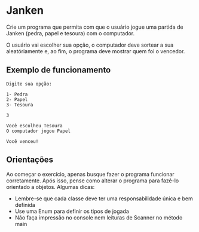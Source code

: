 # Janken

Crie um programa que permita com que o usuário jogue uma partida de Janken (pedra, papel e tesoura) com o computador.

O usuário vai escolher sua opção, o computador deve sortear a sua aleatóriamente e, ao fim, o programa deve mostrar quem foi o vencedor.

## Exemplo de funcionamento

```
Digite sua opção:

1- Pedra
2- Papel
3- Tesoura

3

Você escolheu Tesoura
O computador jogou Papel

Você venceu!
```

## Orientações

Ao começar o exercício, apenas busque fazer o programa funcionar corretamente. Após isso, pense como alterar o programa para fazê-lo orientado a objetos. Algumas dicas:

- Lembre-se que cada classe deve ter uma responsabilidade única e bem definida
- Use uma Enum para definir os tipos de jogada
- Não faça impressão no console nem leituras de Scanner no método main

